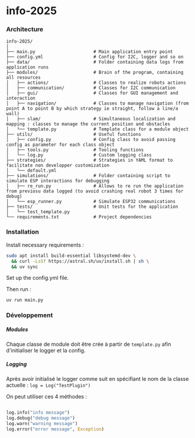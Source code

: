 # info-2025

### Architecture 

```
info-2025/
│
├── main.py                      # Main application entry point
├── config.yml                   # Config for I2C, logger and so on
├── data/                        # Folder containing data logs from application runs
├── modules/                     # Brain of the program, containing all resources
│   ├── actions/                 # Classes to realize robots actions
│   ├── communication/           # Classes for I2C communication
│   ├── gui/                     # Classes for GUI management and interaction
│   ├── navigation/              # Classes to manage navigation (from point A to point B by which strategy ie straight, follow a line/a wall)
│   ├── slam/                    # Simultaneous localization and mapping : classes to manage the current position and obstacles
│   └── template.py              # Template class for a module object
├── utils/                       # Useful functions
│   ├── config.py                # Config class to avoid passing config as parameter for each class object
│   ├── tools.py                 # Tooling functions
│   └── log.py                   # Custom logging class
├── strategies/                  # Strategies in YAML format to facilitate non developper customization
│   └── default.yml
├── simulations/                 # Folder containing script to simulate ESP interactions for debugging
│   ├── re_run.py                # Allows to re run the application from previosu data logged (to avoid crashing real robot 3 times for debug)
│   └── esp_runner.py            # Simulate ESP32 communications
├── tests/                       # Unit tests for the application
│   └── test_template.py
└── requirements.txt             # Project dependencies

```

### Installation

Install necessary requirements : 
```bash
sudo apt install build-essential libsystemd-dev \
  && curl -LsSf https://astral.sh/uv/install.sh | sh \
  && uv sync
```

Set up the config.yml file.

Then run :

```bash
uv run main.py
```

### Développement

##### Modules

Chaque classe de module doit être crée à partir de `template.py` afin d'initialiser le logger et la config.

##### Logging

Après avoir initialisé le logger comme suit en spécifiant le nom de la classe actuelle :
`log = Log("TestPlugin")`

On peut utiliser ces 4 méthodes :
```python

log.info("info message")
log.debug("debug message")
log.warn("warning message")
log.error("error message", Exception)
```